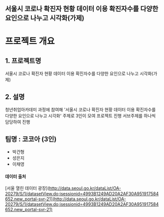 서울시 코로나 확진자 현황 데이터 이용 확진자수를 다양한 요인으로 나누고 시각화(가제)
-----
# 프로젝트 개요
## 1. 프로젝트명 
서울시 코로나 확진자 현황 데이터 이용 확진자수를 다양한 요인으로 나누고 시각화(가제)

## 2. 설명
청년취업아카데미 과정에 참여해 '서울시 코로나 확진자 현황 데이터 이용 확진자수를 다양한 요인으로 나누고 시각화' 주제로 3인이 모여 프로젝트 진행
서브주제를 하나씩 담당하여 진행

## 팀명 : 코코아 (3인)
* 박건형
* 성은지
* 이채영









#### 데이터 출처
[서울 열린 데이터 광장](http://data.seoul.go.kr/dataList/OA-20279/S/1/datasetView.do;jsessionid=4993B1249AD20A2AF30A951917584652.new_portal-svr-21](http://data.seoul.go.kr/dataList/OA-20279/S/1/datasetView.do;jsessionid=4993B1249AD20A2AF30A951917584652.new_portal-svr-21)


